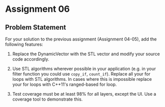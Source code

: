 # Assignment 06

## Problem Statement
For your solution to the previous assignment (Assignment 04-05), add the following features:
1. Replace the DynamicVector with the STL vector and modify your source code accordingly.

2. Use STL algorithms wherever possible in your application (e.g. in your filter function you could use `copy_if`, `count_if`). Replace all your for loops with STL algorithms. In cases where this is impossible replace your for loops with C++11's ranged-based for loop.

3. Test coverage must be at least 98% for all layers, except the UI. Use a coverage tool to demonstrate this.

